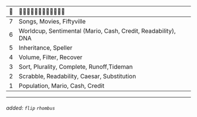 | 🌱  | 🌿🌿🌿🌿🌿🌿🌿🌿🌿🌿🌿🌿 |
| :---: | :--- |
| 7  | Songs, Movies, Fiftyville  |
| 6  | Worldcup, Sentimental (Mario, Cash, Credit, Readability), DNA  |
| 5  | Inheritance, Speller  |
| 4  | Volume, Filter, Recover  |
| 3  | Sort, Plurality, Complete, Runoff,Tideman  |
| 2  | Scrabble, Readability, Caesar, Substitution  |
| 1  | Population, Mario, Cash, Credit  |

---
###### added: `flip` `rhombus`
